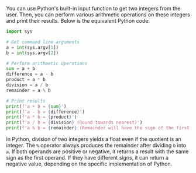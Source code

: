 You can use Python's built-in input function to get two integers from the user. Then, you can perform various arithmetic operations on these integers and print their results. Below is the equivalent Python code:

```python
import sys

# Get command line arguments
a = int(sys.argv[1])
b = int(sys.argv[2])

# Perform arithmetic operations
sum = a + b
difference = a - b
product = a * b
division = a / b
remainder = a % b

# Print results
print(f'a + b = {sum}')
print(f'a - b = {difference}')
print(f'a * b = {product}')
print(f'a / b = {division} (Round towards nearest)')
print(f'a % b = {remainder} (Remainder will have the sign of the first operand if they are different)')
```
In Python, division of two integers yields a float even if the quotient is an integer. The `%` operator always produces the remainder after dividing `b` into `a`. If both operands are positive or negative, it returns a result with the same sign as the first operand. If they have different signs, it can return a negative value, depending on the specific implementation of Python.
